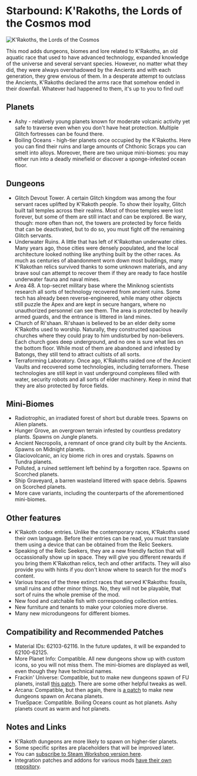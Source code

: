 #  Starbound: K'Rakoths, the Lords of the Cosmos mod
![K'Rakoths, the Lords of the Cosmos](https://steamuserimages-a.akamaihd.net/ugc/1617345978457515522/13D6F1B5F968DCC35D5CB519E05610013FD5C766/?imw=5000&imh=5000&ima=fit&impolicy=Letterbox&imcolor=%23000000&letterbox=false)

This mod adds dungeons, biomes and lore related to K'Rakoths, an old aquatic race that used to have advanced technology, expanded knowledge of the universe and several servant species. However, no matter what they did, they were always overshadowed by the Ancients and with each generation, they grew envious of them. In a desperate attempt to outclass the Ancients, K'Rakoths declared the arms race that somehow ended in their downfall. Whatever had happened to them, it's up to you to find out!

## Planets
- Ashy - relatively young planets known for moderate volcanic activity yet safe to traverse even when you don't have heat protection. Multiple Glitch fortresses can be found there.
- Boiling Oceans - high-tier planets once occupied by the K'Rakoths. Here you can find their ruins and large amounts of Chthonic Scraps you can smelt into alloys. Moreover, there are two unique mini-biomes: you may either run into a deadly minefield or discover a sponge-infested ocean floor.

## Dungeons
- Glitch Devout Tower. A certain Glitch kingdom was among the four servant races uplifted by K'Rakoth people. To show their loyalty, Glitch built tall temples across their realms. Most of those temples were lost forever, but some of them are still intact and can be explored. Be wary, though: more often than not, the towers are protected by force fields that can be deactivated, but to do so, you must fight off the remaining Glitch servants.
- Underwater Ruins. A little that has left of K'Rakothan underwater cities. Many years ago, those cities were densely populated, and the local architecture looked nothing like anything built by the other races. As much as centuries of abandonment worn down most buildings, many K'Rakothan relics survived thanks to some unknown materials, and any brave soul can attempt to recover them if they are ready to face hostile underwater fauna and naval mines.
- Area 48. A top-secret military base where the Miniknog scientists research all sorts of technology recovered from ancient ruins. Some tech has already been reverse-engineered, while many other objects still puzzle the Apex and are kept in secure hangars, where no unauthorized personnel can see them. The area is protected by heavily armed guards, and the entrance is littered in land mines.
- Church of Ri'shaan. Ri'shaan is believed to be an elder deity some K'Rakoths used to worship. Naturally, they constructed spacious churches where they could pray to him undisturbed by non-believers. Each church goes deep underground, and no one is sure what lies on the bottom floor. While most of them are abandoned and infested by Batongs, they still tend to attract cultists of all sorts.
- Terraforming Laboratory. Once ago, K'Rakoths raided one of the Ancient Vaults and recovered some technologies, including terraformers. These technologies are still kept in vast underground complexes filled with water, security robots and all sorts of elder machinery. Keep in mind that they are also protected by force fields.

## Mini-Biomes
- Radiotrophic, an irradiated forest of short but durable trees. Spawns on Alien planets.
- Hunger Grove, an overgrown terrain infested by countless predatory plants. Spawns on Jungle planets.
- Ancient Necropolis, a remnant of once grand city built by the Ancients. Spawns on Midnight planets.
- Glaciovolcanic, an icy biome rich in ores and crystals. Spawns on Tundra planets.
- Polluted, a ruined settlement left behind by a forgotten race. Spawns on Scorched planets.
- Ship Graveyard, a barren wasteland littered with space debris. Spawns on Scorched planets.
- More cave variants, including the counterparts of the aforementioned mini-biomes.

## Other features
- K'Rakoth codex entries. Unlike the contemporary races, K'Rakoths used their own language. Before their entries can be read, you must translate them using a device that can be obtained from the Relic Seekers.
- Speaking of the Relic Seekers, they are a new friendly faction that will occassionally show up in space. They will give you different rewards if you bring them K'Rakothan relics, tech and other artifacts. They will also provide you with hints if you don't know where to search for the mod's content.
- Various traces of the three extinct races that served K'Rakoths: fossils, small ruins and other minor things. No, they will not be playable, that sort of ruins the whole premise of the mod.
- New food and catchable fish with corresponding collection entries.
- New furniture and tenants to make your colonies more diverse.
- Many new microdungeons for different biomes.

## Compatibility and Recommended Patches
- Material IDs: 62103-62116. In the future updates, it will be expanded to 62100-62125.
- More Planet Info: Compatible. All new dungeons show up with custom icons, so you will not miss them. The mini-biomes are displayed as well, even though they have technical names.
- Frackin' Universe: Compatible, but to make new dungeons spawn of FU planets, install [this patch](https://steamcommunity.com/sharedfiles/filedetails/?id=2605267672). There are some other helpful tweaks as well.
- Arcana: Compatible, but then again, there is [a patch](https://steamcommunity.com/sharedfiles/filedetails/?id=2607069863) to make new dungeons spawn on Arcana planets.
- TrueSpace: Compatible. Boiling Oceans count as hot planets. Ashy planets count as warm and hot planets.

## Notes and Links
- K'Rakoth dungeons are more likely to spawn on higher-tier planets.
- Some specific sprites are placeholders that will be improved later.
- You can [subscribe to Steam Workshop version here](https://steamcommunity.com/workshop/filedetails/?id=2604255131).
- Integration patches and addons for various mods [have their own repository](https://github.com/AngryTurret/K-Rakoth-Mod-Patches).
